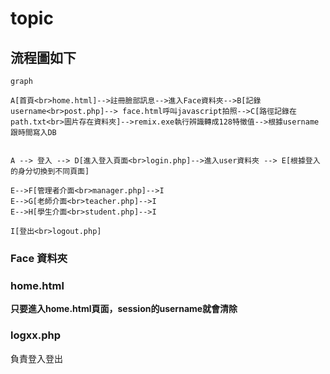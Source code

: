 # topic
## 流程圖如下


```mermaid
graph 

A[首頁<br>home.html]-->註冊臉部訊息-->進入Face資料夾-->B[記錄username<br>post.php]--> face.html呼叫javascript拍照-->C[路徑記錄在path.txt<br>圖片存在資料夾]-->remix.exe執行辨識轉成128特徵值-->根據username跟時間寫入DB


A --> 登入 --> D[進入登入頁面<br>login.php]-->進入user資料夾 --> E[根據登入的身分切換到不同頁面]

E-->F[管理者介面<br>manager.php]-->I
E-->G[老師介面<br>teacher.php]-->I
E-->H[學生介面<br>student.php]-->I

I[登出<br>logout.php]

```

### Face 資料夾
### 


### home.html
**只要進入home.html頁面，session的username就會清除**

### logxx.php
負責登入登出

### 



